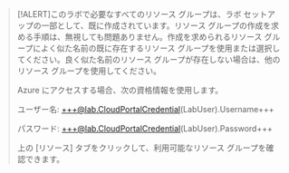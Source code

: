 >[!ALERT]このラボで必要なすべてのリソース グループは、ラボ セットアップの一部として、既に作成されています。リソース グループの作成を求める手順は、無視しても問題ありません。作成を求められるリソース グループによく似た名前の既に存在するリソース グループを使用または選択してください。良く似た名前のリソース グループが存在しない場合は、他のリソース グループを使用してください。
>
>Azure にアクセスする場合、次の資格情報を使用します。
>
>ユーザー名: +++@lab.CloudPortalCredential(LabUser).Username+++
>
>パスワード: +++@lab.CloudPortalCredential(LabUser).Password+++
>
>上の [リソース] タブをクリックして、利用可能なリソース グループを確認できます。